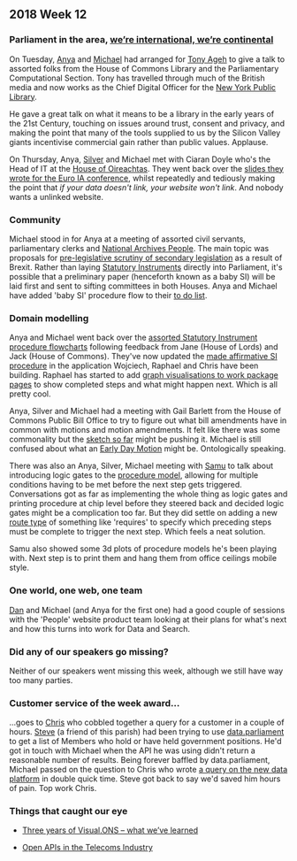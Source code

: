 ## 2018 Week 12

### Parliament in the area, [we’re international, we’re continental](https://www.youtube.com/watch?v=pNfHoPIxhXM&t=1m9s)

On Tuesday, [Anya](https://twitter.com/bitten_) and [Michael](https://twitter.com/fantasticlife) had arranged for [Tony Ageh](https://twitter.com/tonyageh) to give a talk to assorted folks from the House of Commons Library and the Parliamentary Computational Section. Tony has travelled through much of the British media and now works as the Chief Digital Officer for the [New York Public Library](https://www.nypl.org/).

He gave a great talk on what it means to be a library in the early years of the 21st Century, touching on issues around trust, consent and privacy, and making the point that many of the tools supplied to us by the Silicon Valley giants incentivise commercial gain rather than public values. Applause.

On Thursday, Anya, [Silver](https://twitter.com/silveroliver) and Michael met with Ciaran Doyle who's the Head of IT at the [House of Oireachtas](http://www.oireachtas.ie/parliament/). They went back over the [slides they wrote for the Euro IA conference](https://docs.google.com/presentation/d/1bQnE8elOkTPmyGP4Wei4YNobExeiS_gQLoI_sMSFEWs/edit), whilst repeatedly and tediously making the point that *if your data doesn't link, your website won't link*. And nobody wants a unlinked website.

### Community

Michael stood in for Anya at a meeting of assorted civil servants, parliamentary clerks and [National Archives People](http://www.nationalarchives.gov.uk/). The main topic was proposals for [pre-legislative scrutiny of secondary legislation](https://www.parliament.uk/business/committees/committees-a-z/commons-select/procedure-committee/news-parliament-2017/exiting-eu-scrutiny-delegated-legislation-interim-report-published-17-19/) as a result of Brexit. Rather than laying [Statutory Instruments](https://en.wikipedia.org/wiki/Statutory_instrument_(UK)) directly into Parliament, it's possible that a preliminary paper (henceforth known as a baby SI) will be laid first and sent to sifting committees in both Houses. Anya and Michael have added 'baby SI' procedure flow to their [to do list](https://trello.com/b/Z1nrm0Vr/parliament-ontology).

### Domain modelling

Anya and Michael went back over the [assorted Statutory Instrument procedure flowcharts](https://ukparliament.github.io/ontologies/procedure/procedure-ontology.html#examples) following feedback from Jane (House of Lords) and Jack (House of Commons). They've now updated the [made affirmative SI procedure](https://procedures.azurewebsites.net/Procedures/3) in the application Wojciech, Raphael and Chris have been building. Raphael has started to add [graph visualisations to work package pages](https://procedures.azurewebsites.net/WorkPackages/5/graph) to show completed steps and what might happen next. Which is all pretty cool.

Anya, Silver and Michael had a meeting with Gail Barlett from the House of Commons Public Bill Office to try to figure out what bill amendments have in common with motions and motion amendments. It felt like there was some commonality but the [sketch so far](https://github.com/ukparliament/ontologies/blob/master/motion-amendment/motion-amendment.png) might be pushing it. Michael is still confused about what an [Early Day Motion](https://www.parliament.uk/site-information/glossary/early-day-motions/) might be. Ontologically speaking.

There was also an Anya, Silver, Michael meeting with [Samu](https://twitter.com/langsamu) to talk about introducing logic gates to the [procedure model](https://ukparliament.github.io/ontologies/procedure/procedure-ontology.html), allowing for multiple conditions having to be met before the next step gets triggered. Conversations got as far as implementing the whole thing as logic gates and printing procedure at chip level before they steered back and decided logic gates might be a complication too far. But they did settle on adding a new [route type](https://ukparliament.github.io/ontologies/procedure/procedure-ontology.html#d4e222) of something like 'requires' to specify which preceding steps must be complete to trigger the next step. Which feels a neat solution.

Samu also showed some 3d plots of procedure models he's been playing with. Next step is to print them and hang them from office ceilings mobile style.

### One world, one web, one team

[Dan](https://twitter.com/dasbarrett) and Michael (and Anya for the first one) had a good couple of sessions with the 'People' website product team looking at their plans for what's next and how this turns into work for Data and Search.


### Did any of our speakers go missing?

Neither of our speakers went missing this week, although we still have way too many parties.

### Customer service of the week award...

...goes to [Chris](https://twitter.com/chrisalcockdev) who cobbled together a query for a customer in a couple of hours. [Steve](https://twitter.com/stevejgoodrich) (a friend of this parish) had been trying to use [data.parliament](http://www.data.parliament.uk/) to get a list of Members who hold or have held government positions. He'd got in touch with Michael when the API he was using didn't return a reasonable number of results. Being forever baffled by data.parliament, Michael passed on the question to Chris who wrote [a query on the new data platform](https://api.parliament.uk/query/government_position_index) in double quick time. Steve got back to say we'd saved him hours of pain. Top work Chris.

### Things that caught our eye

* [Three years of Visual.ONS – what we’ve learned](https://digitalblog.ons.gov.uk/2018/03/27/three-years-of-visual-ons-what-weve-learned/)

* [Open APIs in the Telecoms Industry](https://openapis.projectsbyif.com/)